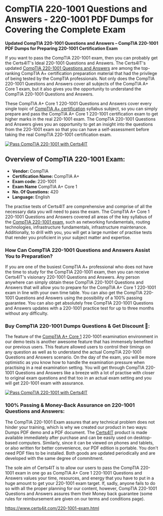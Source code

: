  <h1>CompTIA 220-1001 <span class="exam_variation">Questions and Answers</span> - 220-1001 PDF Dumps for Covering the Complete Exam </h1>
                    <p><strong>Updated CompTIA 220-1001 <span class="exam_variation">Questions and Answers</span> – CompTIA 220-1001 PDF Dumps for Preparing 220-1001 Certification Exam</strong></p>
                     <p>If you want to pass the CompTIA 220-1001 exam, then you can probably get the Certs4IT's Ideal 220-1001 <span class="exam_variation">Questions and Answers</span>. The Certs4IT's updated 
                    <a href="https://www.certs4it.com/220-1001-exam.html">CompTIA 220-1001 <span class="exam_variation">Questions and Answers</span></a> are among the top-ranking CompTIA A+ certification preparation material that had the privilege of being tested by the 
                    CompTIA professionals. Not only does the CompTIA 220-1001 <span class="exam_variation">Questions and Answers</span> cover all subjects of the CompTIA A+ Core 1 exam, but it 
                    also gives you the opportunity to understand the CompTIA 220-1001 <span class="exam_variation">Questions and Answers</span>.</p>
                    <p>These CompTIA A+ Core 1 220-1001 <span class="exam_variation">Questions and Answers</span> cover every single topic of <a href="https://www.certs4it.com/comptia-a-certification-exams.html">CompTIA A+ certification</a> syllabus subject, 
                    so you can simply prepare and pass the CompTIA A+ Core 1 220-1001 certification exam to get higher marks in the 
                    real 220-1001 exam. The CompTIA 220-1001 <span class="exam_variation">Questions and Answers</span> gives you an opportunity to get an insight into the questions from the 220-1001 exam so that you can 
                    have a self-assessment before taking the real CompTIA 220-1001 certification exam.</p>
                    <p><a href="https://www.certs4it.com/220-1001-exam.html"><img src="https://www.certs4it.com/images/get-now-100-guanteed-success-certs4it.png" class="postImage" alt="Pass CompTIA 220-1001 with Certs4IT"></a></p>
                    <h2>Overview of CompTIA 220-1001 Exam:</h2>
                    <ul>
                        <li><strong>Vendor: </strong> CompTIA</li>
                        <li><strong>Certification Name: </strong> CompTIA A+</li>
                        <li><strong>Exam code: </strong> 220-1001</li>
                        <li><strong>Exam Name</strong> CompTIA A+ Core 1</li>
                        <li><strong>No. Of Questions:</strong> 420 </li>
                        <li><strong>Language: </strong> English</li>
                    </ul>
                   <p>The practise tests of Certs4IT are comprehensive and comprise of all the necessary data you will need to pass the exam. The CompTIA A+ Core 1 
                    220-1001 <span class="exam_variation">Questions and Answers</span> covered all areas of the key syllabus of the <a href="https://www.certs4it.com/comptia-certification-exams.html">CompTIA 220-1001 exam</a>, such as networking fundamentals, routing technologies, infrastructure fundamentals, 
                    infrastructure maintenance. Additionally, to drill with you, you will get a large number of practise tests that render you proficient in your subject matter and expertise.</p>
                     <h3>How Can CompTIA 220-1001 <span class="exam_variation">Questions and Answers</span> Assist You to Preparation?</h3>
                    <p>If you are one of the busiest CompTIA A+ professional who does not have the time to study for the CompTIA 220-1001 exam, then you can receive Certs4IT's visionary 
                    220-1001 <span class="exam_variation">Questions and Answers</span>. Any person anywhere can simply obtain these CompTIA 220-1001 <span class="exam_variation">Questions and Answers</span> that will allow you to prepare for the 
                    CompTIA A+ Core 1 220-1001 exam in line with your own time table. You can also get the CompTIA 220-1001 <span class="exam_variation">Questions and Answers</span> using the 
                    possibility of a 100% passing guarantee. You can also get absolutely free CompTIA 220-1001 <span class="exam_variation">Questions and Answers</span> updates with a 220-1001 practice test for up to 
                    three months without any difficulty.</p>
                     <h3>Buy CompTIA 220-1001 Dumps Questions &amp; Get Discount 🤑:</h3>
                    <p>The feature of the <a href="https://www.certs4it.com/220-1001-exam.html">CompTIA A+ Core 1</a> 220-1001 examination environment in our demo tests is another awesome feature that has 
                    immensely benefited our previous users. This feature allowed users to control their timings on any question as well as to understand the actual 
                    CompTIA 220-1001 <span class="exam_variation">Questions and Answers</span> scenario. On the day of the exam, you will be more optimistic as you know how to handle the examination pressure when practising in a 
                    real examination setting. You will get through CompTIA 220-1001 <span class="exam_variation">Questions and Answers</span> like a breeze with a lot of practise with closer to original exam questions and that 
                    too in an actual exam setting and you will get 220-1001 exam with assurance.</p>
                     <p><a href="https://www.certs4it.com/220-1001-exam.html"><img src="https://www.certs4it.com/images/Get-Now-100-Real-Valid-Exam-Certs4IT.jpeg" alt="Pass CompTIA 220-1001 with Certs4IT"></a></p>
                    <h3>100% Passing &amp; Money-Back Assurance on 220-1001 <span class="exam_variation">Questions and Answers</span>:</h3>
                    <p>The CompTIA 220-1001 Exam assures that any technical problem does not hinder your training, which is why we created our product in two ways: Dumps PDF demo and a 
                    PDF document.  The <a href="https://www.certs4it.com/">Certs4IT</a> product is made available immediately after purchase and can be easily used on desktop-based computers. Similarly, since it can be viewed 
                    on phones and tablets, or also written for better convenience, our PDF edition is portable. You don't need PDF files to be installed. Both goods are updated 
                    periodically and are developed with the same degree of commitment.</p>
                     <p> The sole aim of Certs4IT is to allow our users to pass the CompTIA 220-1001 exam in one go as CompTIA A+ Core 1 
                    220-1001 <span class="exam_variation">Questions and Answers</span> values your time, resources, and energy that you have to put in a huge amount to get your 220-1001 exam target. If, sadly, anyone fails to 
                    do so with all the proper planning for our content, however, CompTIA 220-1001 <span class="exam_variation">Questions and Answers</span> assures them their Money back guarantee (some rules for reimbursement are given 
                    on our terms and conditions page).</p>
                     <a href="https://www.certs4it.com/220-1001-exam.html">https://www.certs4it.com/220-1001-exam.html</a>
            
